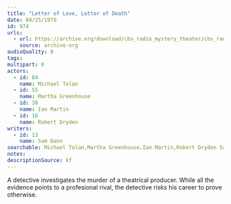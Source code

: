 ```yaml
---
title: "Letter of Love, Letter of Death"
date: 04/25/1979
id: 974
urls: 
  - url: https://archive.org/download/cbs_radio_mystery_theater/cbs_radio_mystery_theater-0951-1000.zip/cbs_radio_mystery_theater-0951-1000%2Fcbsrmt_0974_the_letter_of_love_the_letter_of_death.mp3
    source: archive-org
audioQuality: 0
tags: 
multipart: 0
actors:  
  - id: 84
    name: Michael Tolan  
  - id: 55
    name: Martha Greenhouse  
  - id: 38
    name: Ian Martin  
  - id: 16
    name: Robert Dryden
writers:  
  - id: 13
    name: Sam Dann
searchable: Michael Tolan,Martha Greenhouse,Ian Martin,Robert Dryden Sam Dann
notes: 
descriptionSource: kf
---
```

A detective investigates the murder of a theatrical producer. While all the evidence points to a profesional rival, the detective risks his career to prove otherwise.